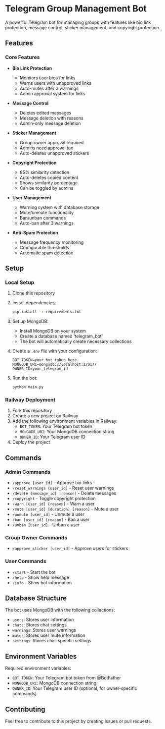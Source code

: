 # Telegram Group Management Bot

A powerful Telegram bot for managing groups with features like bio link protection, message control, sticker management, and copyright protection.

## Features

### Core Features
- **Bio Link Protection**
  - Monitors user bios for links
  - Warns users with unapproved links
  - Auto-mutes after 3 warnings
  - Admin approval system for links

- **Message Control**
  - Deletes edited messages
  - Message deletion with reasons
  - Admin-only message deletion

- **Sticker Management**
  - Group owner approval required
  - Admins need approval too
  - Auto-deletes unapproved stickers

- **Copyright Protection**
  - 85% similarity detection
  - Auto-deletes copied content
  - Shows similarity percentage
  - Can be toggled by admins

- **User Management**
  - Warning system with database storage
  - Mute/unmute functionality
  - Ban/unban commands
  - Auto-ban after 3 warnings

- **Anti-Spam Protection**
  - Message frequency monitoring
  - Configurable thresholds
  - Automatic spam detection

## Setup

### Local Setup
1. Clone this repository
2. Install dependencies:
   ```bash
   pip install -r requirements.txt
   ```
3. Set up MongoDB:
   - Install MongoDB on your system
   - Create a database named 'telegram_bot'
   - The bot will automatically create necessary collections

4. Create a `.env` file with your configuration:
   ```
   BOT_TOKEN=your_bot_token_here
   MONGODB_URI=mongodb://localhost:27017/
   OWNER_ID=your_telegram_id
   ```

5. Run the bot:
   ```bash
   python main.py
   ```

### Railway Deployment
1. Fork this repository
2. Create a new project on Railway
3. Add the following environment variables in Railway:
   - `BOT_TOKEN`: Your Telegram bot token
   - `MONGODB_URI`: Your MongoDB connection string
   - `OWNER_ID`: Your Telegram user ID
4. Deploy the project

## Commands

### Admin Commands
- `/approve [user_id]` - Approve bio links
- `/reset_warnings [user_id]` - Reset user warnings
- `/delete [message_id] [reason]` - Delete messages
- `/copyright` - Toggle copyright protection
- `/warn [user_id] [reason]` - Warn a user
- `/mute [user_id] [duration] [reason]` - Mute a user
- `/unmute [user_id]` - Unmute a user
- `/ban [user_id] [reason]` - Ban a user
- `/unban [user_id]` - Unban a user

### Group Owner Commands
- `/approve_sticker [user_id]` - Approve users for stickers

### User Commands
- `/start` - Start the bot
- `/help` - Show help message
- `/info` - Show bot information

## Database Structure

The bot uses MongoDB with the following collections:

- `users`: Stores user information
- `chats`: Stores chat settings
- `warnings`: Stores user warnings
- `mutes`: Stores user mute information
- `settings`: Stores chat-specific settings

## Environment Variables

Required environment variables:
- `BOT_TOKEN`: Your Telegram bot token from @BotFather
- `MONGODB_URI`: MongoDB connection string
- `OWNER_ID`: Your Telegram user ID (optional, for owner-specific commands)

## Contributing
Feel free to contribute to this project by creating issues or pull requests. 